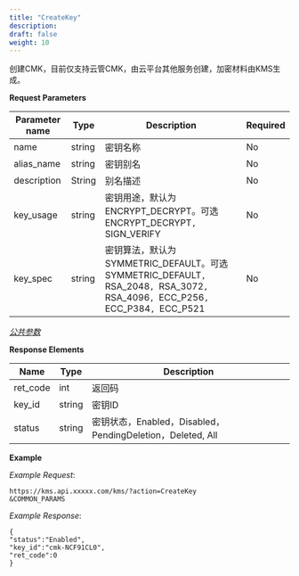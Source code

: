 ```yaml
---
title: "CreateKey"
description: 
draft: false
weight: 10
---
```


创建CMK，目前仅支持云管CMK，由云平台其他服务创建，加密材料由KMS生成。

**Request Parameters**

| Parameter name | Type | Description | Required |
| --- | --- | --- | --- |
| name           | string | 密钥名称                                                     | No       |
| alias_name     | string | 密钥别名                                                     | No       |
| description | String | 别名描述 | No |
| key_usage | string | 密钥用途，默认为ENCRYPT_DECRYPT。可选ENCRYPT_DECRYPT`, `SIGN_VERIFY | No |
| key_spec | string | 密钥算法，默认为SYMMETRIC_DEFAULT。可选SYMMETRIC_DEFAULT`, `RSA_2048`, `RSA_3072`, `RSA_4096`, `ECC_P256`, `ECC_P384`, `ECC_P521 | No |

[_公共参数_](../../../parameters/)

**Response Elements**

| Name | Type | Description |
| --- | --- | --- |
| ret_code | int  | 返回码      |
| key_id | string | 密钥ID |
| status   | string | 密钥状态，Enabled，Disabled，PendingDeletion，Deleted, All |

**Example**

_Example Request_:

```
https://kms.api.xxxxx.com/kms/?action=CreateKey
&COMMON_PARAMS
```

_Example Response_:

```
{
"status":"Enabled",
"key_id":"cmk-NCF91CL0",
"ret_code":0
}
```
